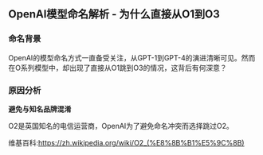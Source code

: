 ## OpenAI模型命名解析 - 为什么直接从O1到O3

### 命名背景

OpenAI的模型命名方式一直备受关注，从GPT-1到GPT-4的演进清晰可见。然而在O系列模型中，却出现了直接从O1跳到O3的情况，这背后有何深意？


### 原因分析

**避免与知名品牌混淆**  

O2是英国知名的电信运营商，OpenAI为了避免命名冲突而选择跳过O2。

维基百科:https://zh.wikipedia.org/wiki/O2_(%E8%8B%B1%E5%9C%8B)
